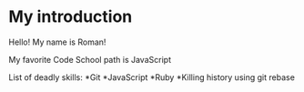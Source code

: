My introduction
==========

Hello! My name is Roman!

My favorite Code School path is JavaScript

List of deadly skills:
*Git
*JavaScript
*Ruby
*Killing history using git rebase
